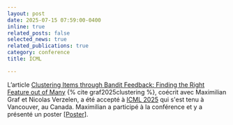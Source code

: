 ```yaml
---
layout: post
date: 2025-07-15 07:59:00-0400
inline: true
related_posts: false
selected_news: true
related_publications: true
category: conference
title: ICML

---
```

L’article <a href="https://openreview.net/pdf?id=99zsyZpUqp">Clustering Items through Bandit Feedback: Finding the Right Feature out of Many</a> {% cite graf2025clustering %}, coécrit avec Maximilian Graf et Nicolas Verzelen, a été accepté à <a href="http://algorithmiclearningtheory.org/alt2025/">ICML 2025</a> qui s'est tenu à Vancouver, au Canada. Maximilian a participé à la conférence et y a présenté un poster [<a href="https://icml.cc/media/PosterPDFs/ICML%202025/46248.png?t=1751457454.1604605">Poster</a>].
